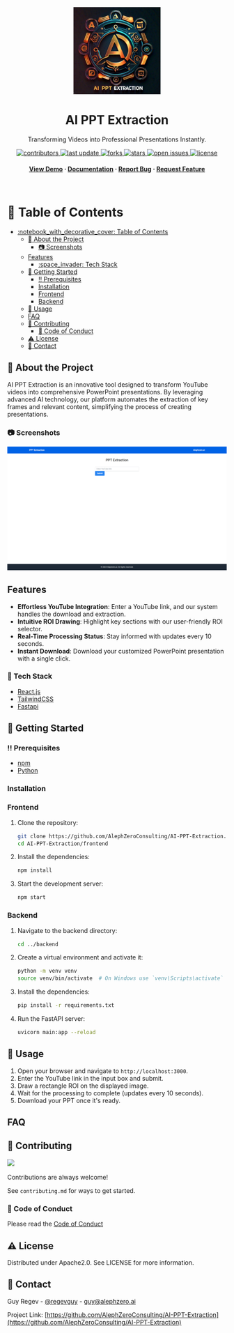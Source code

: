 <div align="center">

  <img src="assets/logo.jpeg" alt="logo" width="200" height="auto" />
  <h1>AI PPT Extraction</h1>
  
  <p>
    Transforming Videos into Professional Presentations Instantly.
  </p>
  
  
<!-- Badges -->
<p>
  <a href="https://github.com/AlephZeroConsulting/AI-PPT-Extraction/graphs/contributors">
    <img src="https://img.shields.io/github/contributors/AlephZeroConsulting/AI-PPT-Extraction" alt="contributors" />
  </a>
  <a href="">
    <img src="https://img.shields.io/github/last-commit/AlephZeroConsulting/AI-PPT-Extraction" alt="last update" />
  </a>
  <a href="https://github.com/AlephZeroConsulting/AI-PPT-Extraction/network/members">
    <img src="https://img.shields.io/github/forks/AlephZeroConsulting/AI-PPT-Extraction" alt="forks" />
  </a>
  <a href="https://github.com/AlephZeroConsulting/AI-PPT-Extraction/stargazers">
    <img src="https://img.shields.io/github/stars/AlephZeroConsulting/AI-PPT-Extraction" alt="stars" />
  </a>
  <a href="https://github.com/AlephZeroConsulting/AI-PPT-Extraction/issues/">
    <img src="https://img.shields.io/github/issues/AlephZeroConsulting/AI-PPT-Extraction" alt="open issues" />
  </a>
  <a href="https://github.com/AlephZeroConsulting/AI-PPT-Extraction/blob/master/LICENSE">
    <img src="https://img.shields.io/github/license/AlephZeroConsulting/AI-PPT-Extraction.svg" alt="license" />
  </a>
</p>
   
<h4>
    <a href="https://github.com/AlephZeroConsulting/AI-PPT-Extraction/">View Demo</a>
  <span> · </span>
    <a href="https://github.com/AlephZeroConsulting/AI-PPT-Extraction">Documentation</a>
  <span> · </span>
    <a href="https://github.com/AlephZeroConsulting/AI-PPT-Extraction/issues/">Report Bug</a>
  <span> · </span>
    <a href="https://github.com/AlephZeroConsulting/AI-PPT-Extraction/issues/">Request Feature</a>
  </h4>
</div>

<br />

<!-- Table of Contents -->
# :notebook_with_decorative_cover: Table of Contents

- [:notebook\_with\_decorative\_cover: Table of Contents](#notebook_with_decorative_cover-table-of-contents)
  - [:star2: About the Project](#star2-about-the-project)
    - [:camera: Screenshots](#camera-screenshots)
  - [Features](#features)
    - [:space\_invader: Tech Stack](#space_invader-tech-stack)
  - [:toolbox: Getting Started](#toolbox-getting-started)
    - [:bangbang: Prerequisites](#bangbang-prerequisites)
    - [Installation](#installation)
    - [Frontend](#frontend)
    - [Backend](#backend)
  - [:eyes: Usage](#eyes-usage)
  - [FAQ](#faq)
  - [:wave: Contributing](#wave-contributing)
    - [:scroll: Code of Conduct](#scroll-code-of-conduct)
  - [:warning: License](#warning-license)
  - [:handshake: Contact](#handshake-contact)

  

<!-- About the Project -->
## :star2: About the Project
AI PPT Extraction is an innovative tool designed to transform YouTube videos into comprehensive PowerPoint presentations. By leveraging advanced AI technology, our platform automates the extraction of key frames and relevant content, simplifying the process of creating presentations.

<!-- Screenshots -->
### :camera: Screenshots

<div align="center"> 
  <img src="assets/screenshot_home_page.png" />
</div>



## Features

- **Effortless YouTube Integration**: Enter a YouTube link, and our system handles the download and extraction.
- **Intuitive ROI Drawing**: Highlight key sections with our user-friendly ROI selector.
- **Real-Time Processing Status**: Stay informed with updates every 10 seconds.
- **Instant Download**: Download your customized PowerPoint presentation with a single click.

<!-- TechStack -->
### :space_invader: Tech Stack


  <ul>
    <li><a href="https://reactjs.org/">React.js</a></li>
    <li><a href="https://tailwindcss.com/">TailwindCSS</a></li>
    <li><a href="https://fastapi.tiangolo.com/">Fastapi</a></li>
  </ul>



<!-- Getting Started -->
## 	:toolbox: Getting Started

<!-- Prerequisites -->
### :bangbang: Prerequisites

<ul>
    <li><a href="https://nodejs.org/en/download/package-manager">npm</a></li>
    <li><a href="https://www.python.org/downloads/">Python</a></li>
  </ul>



### Installation

### Frontend

1. Clone the repository:
    ```bash
    git clone https://github.com/AlephZeroConsulting/AI-PPT-Extraction.git
    cd AI-PPT-Extraction/frontend
    ```

2. Install the dependencies:
    ```bash
    npm install
    ```

3. Start the development server:
    ```bash
    npm start
    ```

### Backend

1. Navigate to the backend directory:
    ```bash
    cd ../backend
    ```

2. Create a virtual environment and activate it:
    ```bash
    python -m venv venv
    source venv/bin/activate  # On Windows use `venv\Scripts\activate`
    ```

3. Install the dependencies:
    ```bash
    pip install -r requirements.txt
    ```

4. Run the FastAPI server:
    ```bash
    uvicorn main:app --reload
    ```

<!-- Usage -->
## :eyes: Usage


1. Open your browser and navigate to `http://localhost:3000`.
2. Enter the YouTube link in the input box and submit.
3. Draw a rectangle ROI on the displayed image.
4. Wait for the processing to complete (updates every 10 seconds).
5. Download your PPT once it's ready.

## FAQ



<!-- Contributing -->
## :wave: Contributing

<a href="https://github.com/AlephZeroConsulting/AI-PPT-Extraction/graphs/contributors">
  <img src="https://contrib.rocks/image?repo=AlephZeroConsulting/AI-PPT-Extraction" />
</a>


Contributions are always welcome!

See `contributing.md` for ways to get started.


<!-- Code of Conduct -->
### :scroll: Code of Conduct

Please read the [Code of Conduct](https://github.com/AlephZeroConsulting/AI-PPT-Extraction/blob/master/CODE_OF_CONDUCT.md)


<!-- License -->
## :warning: License

Distributed under Apache2.0. See LICENSE for more information.


<!-- Contact -->
## :handshake: Contact

Guy Regev - [@regevguy](https://www.linkedin.com/in/regevguy/) - guy@alephzero.ai

Project Link: [https://github.com/AlephZeroConsulting/AI-PPT-Extraction](https://github.com/AlephZeroConsulting/AI-PPT-Extraction)

